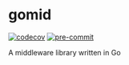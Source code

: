 # gomid
[![codecov](https://codecov.io/gh/d4n13l-4lf4/gomid/graph/badge.svg?token=JizNc5OSPg)](https://codecov.io/gh/d4n13l-4lf4/gomid)
[![pre-commit](https://img.shields.io/badge/pre--commit-enabled-brightgreen?logo=pre-commit)](https://github.com/pre-commit/pre-commit)

A middleware library written in Go
